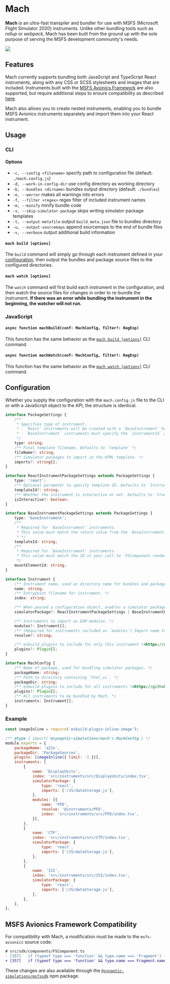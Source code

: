 # Mach

**Mach** is an ultra-fast transpiler and bundler for use with MSFS (Microsoft Flight Simulator 2020) instruments. Unlike other bundling tools such as *rollup* or *webpack*, Mach has been built from the ground up with the sole purpose of serving the MSFS development community's needs.

![](https://i.imgur.com/9pRuFG9.gif)

## Features

Mach currently supports bundling both JavaScript and TypeScript React instruments, along with any CSS or SCSS stylesheets and images that are included. Instruments built with the [MSFS Avionics Framework](https://microsoft.github.io/msfs-avionics-mirror/docs/intro/) are also supported, but require additional steps to ensure compatibility as described [here](#msfs-avionics-framework-compatibility).

Mach also allows you to create nested instruments, enabling you to bundle MSFS Avionics instruments separately and import them into your React instrument.

## Usage

### CLI

#### Options

- `-c, --config <filename>` specify path to configuration file (default: `./mach.config.js`)
- `-d, --work-in-config-dir` use config directory as working directory
- `-b, --bundles <dirname>` bundles output directory (default: `./bundles`)
- `-e, --werror` makes all warnings into errors
- `-f, --filter <regex>` regex filter of included instrument names
- `-m, --minify` minify bundle code
- `-s, --skip-simulator-package` skips writing simulator package templates
- `-t, --output-metafile` output `build_meta.json` file to bundles directory
- `-u, --output-sourcemaps` append sourcemaps to the end of bundle files
- `-v, --verbose` output additional build information

#### `mach build [options]`

The `build` command will simply go through each instrument defined in your [configuration](#configuration), then output the bundles and package source files to the configured directories.

#### `mach watch [options]`

The `watch` command will first build each instrument in the configuration, and then watch the source files for changes in order to re-bundle the instrument. **If there was an error while bundling the instrument in the beginning, the watcher will not run.**


### JavaScript

#### `async function machBuild(conf: MachConfig, filter?: RegExp)`

This function has the same behavior as the [`mach build [options]`](#mach-build-options) CLI command.

#### `async function machWatch(conf: MachConfig, filter?: RegExp)`

This function has the same behavior as the [`mach watch [options]`](#mach-watch-options) CLI command.


## Configuration

Whether you supply the configuration with the `mach.config.js` file to the CLI or with a JavaScript object to the API, the structure is identical.
```ts
interface PackageSettings {
    /**
     * Specifies type of instrument.
     * - `React` instruments will be created with a `BaseInstrument` harness that exposes an `MSFS_REACT_MOUNT` element for mounting.
     * - `BaseInstrument` instruments must specify the `instrumentId` and `mountElementId` to match the instrument configuration.
     */
    type: string;
    /** Final template filename. Defaults to `template` */
    fileName?: string;
    /** Simulator packages to import in the HTML template. */
    imports?: string[];
}

interface ReactInstrumentPackageSettings extends PackageSettings {
    type: 'react';
    /** Optional parameter to specify template ID. Defaults to `Instrument.name`. */
    templateId?: string;
    /** Whether the instrument is interactive or not. Defaults to `true`. */
    isInteractive?: boolean;
}

interface BaseInstrumentPackageSettings extends PackageSettings {
    type: 'baseInstrument';
    /**
     * Required for `BaseInstrument` instruments.
     * This value must match the return value from the `BaseInstrument.templateID()` function.
     * */
    templateId: string;
    /**
     * Required for `BaseInstrument` instruments.
     * This value must match the ID in your call to `FSComponent.render()`..
     */
    mountElementId: string;
}

interface Instrument {
    /** Instrument name, used as directory name for bundles and packages. */
    name: string;
    /** Entrypoint filename for instrument. */
    index: string;

    /** When passed a configuration object, enables a simulator package export. */
    simulatorPackage?: ReactInstrumentPackageSettings | BaseInstrumentPackageSettings;

    /** Instruments to import as ESM modules. */
    modules?: Instrument[];
    /** (Required for instruments included as `modules`) Import name to resolve to the bundled module. */
    resolve?: string;

    /** esbuild plugins to include for only this instrument (<https://github.com/esbuild/community-plugins>) */
    plugins?: Plugin[];
}

interface MachConfig {
    /** Name of package, used for bundling simulator packages. */
    packageName: string;
    /** Path to directory containing `html_ui`. */
    packageDir: string;
    /** esbuild plugins to include for all instruments (<https://github.com/esbuild/community-plugins>) */
    plugins?: Plugin[];
    /** All instruments to be bundled by Mach. */
    instruments: Instrument[];
}
```

### Example
```js
const imageInline = require('esbuild-plugin-inline-image');

/** @type { import('@synaptic-simulations/mach').MachConfig } */
module.exports = {
    packageName: 'a22x',
    packageDir: 'PackageSources',
    plugins: [imageInline({ limit: -1 })],
    instruments: [
        {
            name: 'DisplayUnits',
            index: 'src/instruments/src/DisplayUnits/index.tsx',
            simulatorPackage: {
                type: 'react',
                imports: ['/JS/dataStorage.js'],
            },
            modules: [{
                name: 'PFD',
                resolve: '@instruments/PFD',
                index: 'src/instruments/src/PFD/index.tsx',
            }],
        },
        {
            name: 'CTP',
            index: 'src/instruments/src/CTP/index.tsx',
            simulatorPackage: {
                type: 'react',
                imports: ['/JS/dataStorage.js'],
            },
        },
        {
            name: 'ISI',
            index: 'src/instruments/src/ISI/index.tsx',
            simulatorPackage: {
                type: 'react',
                imports: ['/JS/dataStorage.js'],
            },
        },
    ],
};
```


## MSFS Avionics Framework Compatibility

For compatibility with Mach, a modification must be made to the `msfs-avionics` source code:
```diff
# src/sdk/components/FSComponent.ts
- [357]   if (typeof type === 'function' && type.name === 'Fragment') {
+ [357]   if (typeof type === 'function' && type.name === Fragment.name) {
```
These changes are also available through the [`@synaptic-simulations/msfssdk`](https://www.npmjs.com/package/@synaptic-simulations/msfssdk) npm package.
